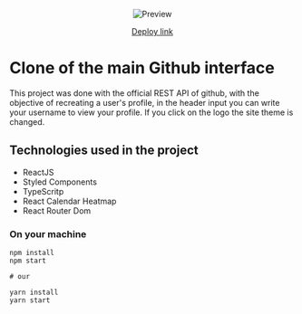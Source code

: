 <p align="center" >
  <img alt="Preview" src="https://github.com/DAVI-REZENDE/clones-with-react/blob/main/github-clone/public/preview-github.gif" />
</p>

<p align="center" >
  <a target="_blank" href="https://github-interface-clone.netlify.app/">
    Deploy link
  </a>
</p>

# Clone of the main Github interface

This project was done with the official REST API of github, with the objective of recreating a user's profile, in the header input you can write your username to view your profile. If you click on the logo the site theme is changed.

## Technologies used in the project

- ReactJS
- Styled Components
- TypeScritp
- React Calendar Heatmap
- React Router Dom

### On your machine

```
npm install
npm start

# our

yarn install
yarn start

```
